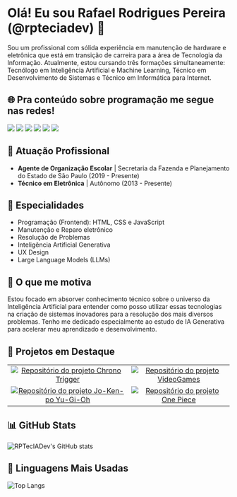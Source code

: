 # Olá! Eu sou Rafael Rodrigues Pereira (@rpteciadev) 👋

Sou um profissional com sólida experiência em manutenção de hardware e eletrônica que está em transição de carreira para a área de Tecnologia da Informação. Atualmente, estou cursando três formações simultaneamente: Tecnólogo em Inteligência Artificial e Machine Learning, Técnico em Desenvolvimento de Sistemas e Técnico em Informática para Internet.

## 🌐 Pra conteúdo sobre programação me segue nas redes!

<div> 
  <a href="https://www.youtube.com/@RPTecIADev" target="_blank"><img src="https://img.shields.io/badge/YouTube-FF0000?style=for-the-badge&logo=youtube&logoColor=white" target="_blank"></a>
  <a href="https://instagram.com/rpteciadev" target="_blank"><img src="https://img.shields.io/badge/-Instagram-%23E4405F?style=for-the-badge&logo=instagram&logoColor=white" target="_blank"></a>
 <a href="https://discord.gg/5DVhGKVf4h" target="_blank"><img src="https://img.shields.io/badge/Discord-7289DA?style=for-the-badge&logo=discord&logoColor=white" target="_blank"></a> 
  <a href = "mailto:rpteciadev@gmail.com"><img src="https://img.shields.io/badge/-Gmail-%23333?style=for-the-badge&logo=gmail&logoColor=white" target="_blank"></a>
  <a href="https://www.linkedin.com/in/rafaelrpereira" target="_blank"><img src="https://img.shields.io/badge/-LinkedIn-%230077B5?style=for-the-badge&logo=linkedin&logoColor=white" target="_blank"></a>
  <a href="https://www.dio.me/users/rrpgold" target="_blank"><img src="https://img.shields.io/badge/DIO-8A2BE2?style=for-the-badge&logo=linkedin&logoColor=white" target="_blank"></a> 
  

</div>

## 🏢 Atuação Profissional

- **Agente de Organização Escolar** | Secretaria da Fazenda e Planejamento do Estado de São Paulo (2019 - Presente)
- **Técnico em Eletrônica** | Autônomo (2013 - Presente)

## 📱 Especialidades

- Programação (Frontend): HTML, CSS e JavaScript
- Manutenção e Reparo eletrônico
- Resolução de Problemas
- Inteligência Artificial Generativa
- UX Design
- Large Language Models (LLMs)

## 🚀 O que me motiva

Estou focado em absorver conhecimento técnico sobre o universo da Inteligência Artificial para entender como posso utilizar essas tecnologias na criação de sistemas inovadores para a resolução dos mais diversos problemas. Tenho me dedicado especialmente ao estudo de IA Generativa para acelerar meu aprendizado e desenvolvimento.

## 📌 Projetos em Destaque
<table align="center" border="0" cellpadding="0" cellspacing="0">
<tr>
<td align="center" valign="top">
<a href="https://github.com/RPTecIADev/chrono-trigger" target="_blank">
<img src="https://www.google.com/search?q=https://github-readme-stats.vercel.app/api/pin/%3Fusername%3DRPTecIADev%26repo%3Dchrono-trigger%26theme%3Dtokyonight%26show_owner%3Dtrue" alt="Repositório do projeto Chrono Trigger">
</a>
</td>
<td align="center" valign="top">
<a href="https://github.com/RPTecIADev/VideoGames" target="_blank">
<img src="https://www.google.com/search?q=https://github-readme-stats.vercel.app/api/pin/%3Fusername%3DRPTecIADev%26repo%3DVideoGames%26theme%3Dtokyonight%26show_owner%3Dtrue" alt="Repositório do projeto VideoGames">
</a>
</td>
</tr>
<tr>
<td align="center" valign="top">
<a href="https://github.com/RPTecIADev/JSGame-Jo-Ken-po-Yu-Gi-Oh" target="_blank">
<img src="https://www.google.com/search?q=https://github-readme-stats.vercel.app/api/pin/%3Fusername%3DRPTecIADev%26repo%3DJSGame-Jo-Ken-po-Yu-Gi-Oh%26theme%3Dtokyonight%26show_owner%3Dtrue" alt="Repositório do projeto Jo-Ken-po Yu-Gi-Oh">
</a>
</td>
<td align="center" valign="top">
<a href="https://github.com/RPTecIADev/projeto-one-piece" target="_blank">
<img src="https://www.google.com/search?q=https://github-readme-stats.vercel.app/api/pin/%3Fusername%3DRPTecIADev%26repo%3Dprojeto-one-piece%26theme%3Dtokyonight%26show_owner%3Dtrue" alt="Repositório do projeto One Piece">
</a>
</td>
</tr>
</table>

## 📊 GitHub Stats

![RPTecIADev's GitHub stats](https://github-readme-stats.vercel.app/api?username=RPTecIADev&show_icons=true&theme=dark)

## 🧠 Linguagens Mais Usadas

![Top Langs](https://github-readme-stats.vercel.app/api/top-langs/?username=RPTecIADev&layout=compact&theme=dark)
